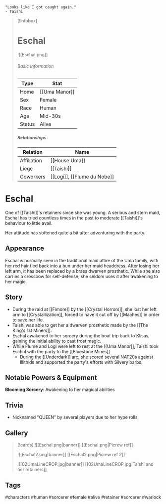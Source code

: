 	"Looks like I got caught again." 
	- Taishi

> [!infobox]
> # Eschal
> ![[Eschal.png]]
> ###### Basic Information
> | Type | Stat |
> | ---- | ---- |
> | Home | [[Uma Manor]] |
> | Sex | Female |
> | Race | Human |
> | Age | Mid-30s |
> | Status | Alive |
> ##### Relationships
> | Relation | Name |
> | ---- | ---- |
> | Affiliation | [[House Uma]] |
> | Liege|[[Taishi]] | 
> | Coworkers|[[Logi]], [[Flume du Nobe]]|

# Eschal
One of [[Taishi]]'s retainers since she was young. A serious and stern maid, Eschal has tried countless times in the past to moderate [[Taishi]]'s behaviour to little avail. 

Her attitude has softened quite a bit after adventuring with the party.
## Appearance
Eschal is normally seen in the traditional maid attire of the Uma family, with her red hair tied back into a bun under her maid headdress. After losing her left arm, it has been replaced by a brass dwarven prosthetic.
While she also carries a crossbow for self-defense, she seldom uses it after awakening to her magic.
## Story
- During the raid at [[Fimore]] by the [[Crystal Horrors]], she lost her left arm to [[Crystallization]], forced to have it  cut off by [[Maahes]] in order to save her life.
- Taishi was able to get her a dwarven prosthetic made by the [[The King's 1st Miners]].
- Eschal awakened to her sorcery during the boat trip back to Klisas, gaining the initial ability to cast frost magic.
- While Flume and Logi were left to rest at the [[Uma Manor]], Taishi took Eschal with the party to the [[Bluestone Mines]]
	- During the [[Underdark]] arc, she scored several NAT20s against Illithids and supported the party's efforts with Silvery barbs.
## Notable Powers & Equipment
**Blooming Sorcery**: Awakening to her magical abilities
## Trivia
- Nicknamed "QUEEN" by several players due to her hype rolls
## Gallery
>[!cards]
>![[Eschal.png|banner]]
>[[Eschal.png|Picrew ref]]
>
>![[Eschal2.png|banner]]
>[[Eschal2.png|Picrew ref 2]]
>
> ![[02UmaLineCROP.jpg|banner]]
> [[02UmaLineCROP.jpg|Taishi and her retainers]]
>

## Tags
#characters #human #sorcerer #female #alive #retainer #sorcerer #warlock 